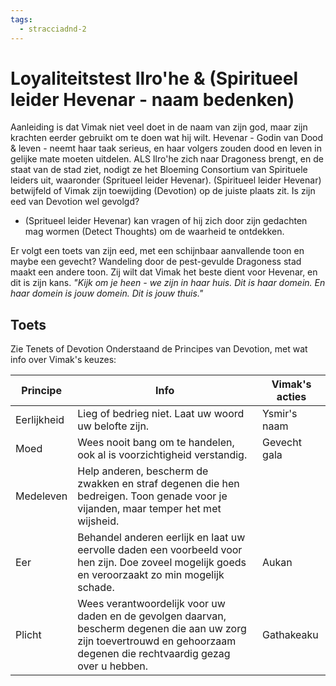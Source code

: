 ```yaml
---
tags:
  - stracciadnd-2
---
```

# Loyaliteitstest Ilro'he & (Spiritueel leider Hevenar -  naam bedenken)
Aanleiding is dat Vimak niet veel doet in de naam van zijn god, maar zijn krachten eerder gebruikt om te doen wat hij wilt. Hevenar - Godin van Dood & leven - neemt haar taak serieus, en haar volgers zouden dood en leven in gelijke mate moeten uitdelen. 
ALS Ilro'he zich naar Dragoness brengt, en de staat van de stad ziet, nodigt ze het Bloeming Consortium van Spirituele leiders uit, waaronder (Spritueel leider Hevenar). (Spiritueel leider Hevenar) betwijfeld of Vimak zijn toewijding (Devotion) op de juiste plaats zit. Is zijn eed van Devotion wel gevolgd?
- (Spritueel leider Hevenar) kan vragen of hij zich door zijn gedachten mag wormen (Detect Thoughts) om de waarheid te ontdekken.

Er volgt een toets van zijn eed, met een schijnbaar aanvallende toon en maybe een gevecht?
Wandeling door de pest-gevulde Dragoness stad maakt een andere toon. Zij wilt dat Vimak het beste dient voor Hevenar, en dit is zijn kans. *"Kijk om je heen - we zijn in haar huis. Dit is haar domein. En haar domein is jouw domein. Dit is jouw thuis."*
## Toets 
Zie Tenets of Devotion
Onderstaand de Principes van Devotion, met wat info over Vimak's keuzes:

| Principe | Info | Vimak's acties |
| ---- | ---- | ---- |
| Eerlijkheid | Lieg of bedrieg niet. Laat uw woord uw belofte zijn. | Ysmir's naam |
| Moed | Wees nooit bang om te handelen, ook al is voorzichtigheid verstandig. | Gevecht gala |
| Medeleven | Help anderen, bescherm de zwakken en straf degenen die hen bedreigen. Toon genade voor je vijanden, maar temper het met wijsheid. |  |
| Eer | Behandel anderen eerlijk en laat uw eervolle daden een voorbeeld voor hen zijn. Doe zoveel mogelijk goeds en veroorzaakt zo min mogelijk schade. | Aukan |
| Plicht | Wees verantwoordelijk voor uw daden en de gevolgen daarvan, bescherm degenen die aan uw zorg zijn toevertrouwd en gehoorzaam degenen die rechtvaardig gezag over u hebben. | Gathakeaku |
